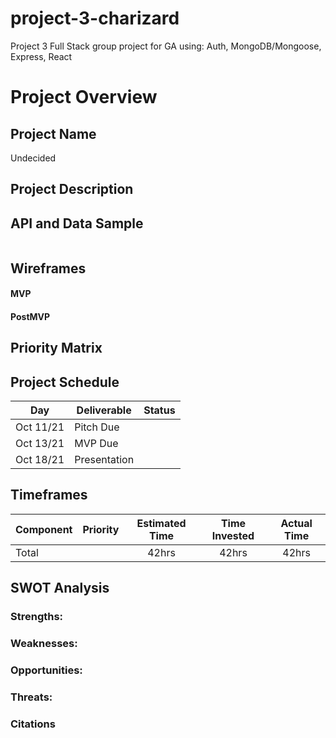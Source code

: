 # project-3-charizard
Project 3 Full Stack group project for GA using: Auth, MongoDB/Mongoose, Express, React

# Project Overview

## Project Name

Undecided

## Project Description



## API and Data Sample




```

```

## Wireframes


#### MVP



#### PostMVP



## Priority Matrix

## Project Schedule

| Day        | Deliverable                                   | Status   |
| ---------- | --------------------------------------------- | -------- |
| Oct 11/21  | Pitch Due                                     |          |
| Oct 13/21  | MVP Due                                       |          |
| Oct 18/21  | Presentation                                  |          |
## Timeframes

| Component                     | Priority | Estimated Time | Time Invested | Actual Time |
| ----------------------------- | :------: | :------------: | :-----------: | :---------: |
| Total                         |          |     42hrs      |     42hrs     |    42hrs    |

## SWOT Analysis

### Strengths:



### Weaknesses:


### Opportunities:


### Threats:



### Citations
